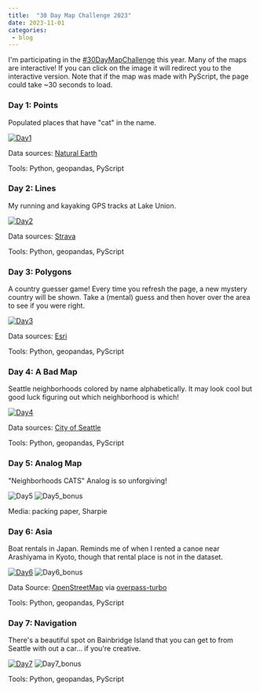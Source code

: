 ```yaml
---
title:  "30 Day Map Challenge 2023"
date: 2023-11-01
categories: 
 - blog
---
```


I'm participating in the [#30DayMapChallenge](https://30daymapchallenge.com/) this year. Many of the maps are interactive! If you can click on the image it will redirect you to the interactive version. Note that if the map was made with PyScript, the page could take ~30 seconds to load.

### Day 1: Points

Populated places that have "cat" in the name.

[![Day1](/assets/images/blog/map_challenge_2023/Day01_Points.png)](https://cheaton.pyscriptapps.com/30daymapchallenge-day1/latest/)

Data sources: [Natural Earth](https://www.naturalearthdata.com/downloads/10m-cultural-vectors/10m-populated-places/)

Tools: Python, geopandas, PyScript


### Day 2: Lines

My running and kayaking GPS tracks at Lake Union.

[![Day2](/assets/images/blog/map_challenge_2023/Day02_Lines.png)](https://cheaton.pyscriptapps.com/30daymapchallenge-day2/latest/)

Data sources: [Strava](https://www.strava.com/)

Tools: Python, geopandas, PyScript


### Day 3: Polygons

A country guesser game! Every time you refresh the page, a new mystery country will be shown. Take a (mental) guess and then hover over the area to see if you were right.

[![Day3](/assets/images/blog/map_challenge_2023/Day3_Polygons.png)](https://cheaton.pyscriptapps.com/30daymapchallenge-day3/latest/)

Data sources: [Esri](https://hub.arcgis.com/datasets/esri::world-countries-generalized/explore)

Tools: Python, geopandas, PyScript


### Day 4: A Bad Map

Seattle neighborhoods colored by name alphabetically. It may look cool but good luck figuring out which neighborhood is which!

[![Day4](/assets/images/blog/map_challenge_2023/Day4_ABadMap.png)](https://cheaton.pyscriptapps.com/30daymapchallenge-day4/latest/)

Data sources: [City of Seattle](https://data-seattlecitygis.opendata.arcgis.com/search?collection=Dataset&q=neighborhoods)

Tools: Python, geopandas, PyScript


### Day 5: Analog Map

"Neighborhoods CATS" Analog is so unforgiving!

![Day5](/assets/images/blog/map_challenge_2023/Day5_AnalogMap.jpg)
![Day5_bonus](/assets/images/blog/map_challenge_2023/Day5_AnalogMap_wCat.jpg)

Media: packing paper, Sharpie


### Day 6: Asia

Boat rentals in Japan. Reminds me of when I rented a canoe near Arashiyama in Kyoto, though that rental place is not in the dataset. 

[![Day6](/assets/images/blog/map_challenge_2023/Day06_Asia.png)](https://cheaton.pyscriptapps.com/30daymapchallenge-day6/latest/)
![Day6_bonus](/assets/images/blog/map_challenge_2023/Day06_canoe_arashiyama.jpg)

Data Source: [OpenStreetMap](https://www.openstreetmap.org/) via [overpass-turbo](https://overpass-turbo.eu/)

Tools: Python, geopandas, PyScript


### Day 7: Navigation

There's a beautiful spot on Bainbridge Island that you can get to from Seattle with out a car... if you're creative.

[![Day7](/assets/images/blog/map_challenge_2023/Day07_Navigation.png)](https://cheaton.pyscriptapps.com/30daymapchallenge-day7/latest/)
![Day7_bonus](/assets/images/blog/map_challenge_2023/Day07_Gazzam.jpg)

Tools: Python, geopandas, PyScript


